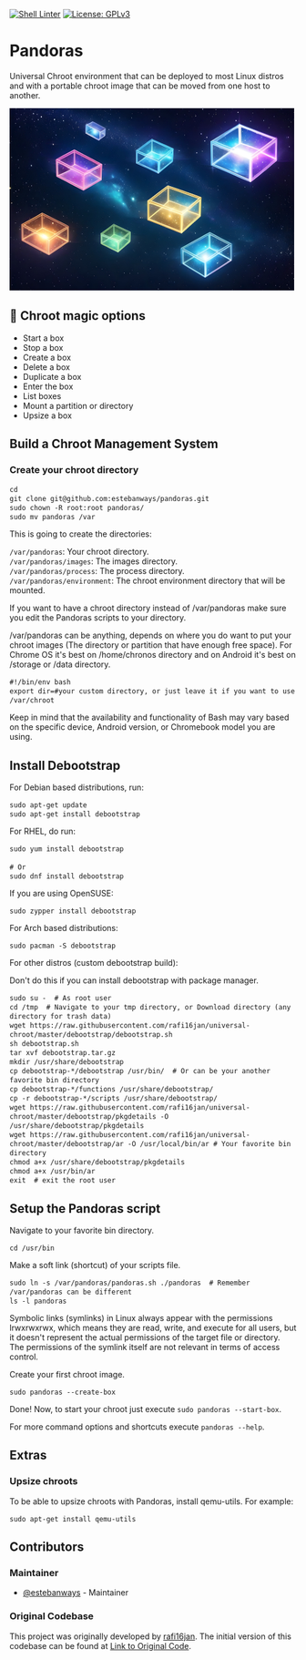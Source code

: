 [![Shell Linter](https://github.com/estebanways/pandoras/actions/workflows/shell-linter.yml/badge.svg)](https://github.com/estebanways/pandoras/actions/workflows/shell-linter.yml) [![License: GPLv3](https://img.shields.io/badge/License-GPLv3-blue.svg)](https://www.gnu.org/licenses/gpl-3.0)

# Pandoras

Universal Chroot environment that can be deployed to most Linux distros and with a portable chroot image that can be moved from one host to another.

<img alt="sword-vim" src="./pandoras.jpg?raw=true" width="500" height="320" />

## 🚀 Chroot magic options

- Start a box
- Stop a box
- Create a box
- Delete a box
- Duplicate a box
- Enter the box
- List boxes
- Mount a partition or directory
- Upsize a box

## Build a Chroot Management System

### Create your chroot directory

```shell
cd
git clone git@github.com:estebanways/pandoras.git 
sudo chown -R root:root pandoras/
sudo mv pandoras /var 
```

This is going to create the directories:

`/var/pandoras`: Your chroot directory.
<br />`/var/pandoras/images`: The images directory.
<br />`/var/pandoras/process`: The process directory.
<br />`/var/pandoras/environment`: The chroot environment directory that will be mounted.

If you want to have a chroot directory instead of /var/pandoras make sure you edit the Pandoras scripts to your directory.

/var/pandoras can be anything, depends on where you do want to put your chroot images (The directory or partition that have enough free space). For Chrome OS it's best on /home/chronos directory and on Android it's best on /storage or /data directory.

```shell
#!/bin/env bash
export dir=#your custom directory, or just leave it if you want to use /var/chroot
```

Keep in mind that the availability and functionality of Bash may vary based on the specific device, Android version, or Chromebook model you are using.

## Install Debootstrap

For Debian based distributions, run:

```shell
sudo apt-get update
sudo apt-get install debootstrap
```

For RHEL, do run:

```shell
sudo yum install debootstrap

# Or
sudo dnf install debootstrap
```

If you are using OpenSUSE:

```shell
sudo zypper install debootstrap
```

For Arch based distributions:

```shell
sudo pacman -S debootstrap
```

For other distros (custom debootstrap build):

Don't do this if you can install debootstrap with package manager.

```shell
sudo su -  # As root user
cd /tmp  # Navigate to your tmp directory, or Download directory (any directory for trash data)
wget https://raw.githubusercontent.com/rafi16jan/universal-chroot/master/debootstrap/debootstrap.sh
sh debootstrap.sh
tar xvf debootstrap.tar.gz
mkdir /usr/share/debootstrap
cp debootstrap-*/debootstrap /usr/bin/  # Or can be your another favorite bin directory
cp debootstrap-*/functions /usr/share/debootstrap/
cp -r debootstrap-*/scripts /usr/share/debootstrap/
wget https://raw.githubusercontent.com/rafi16jan/universal-chroot/master/debootstrap/pkgdetails -O /usr/share/debootstrap/pkgdetails
wget https://raw.githubusercontent.com/rafi16jan/universal-chroot/master/debootstrap/ar -O /usr/local/bin/ar # Your favorite bin directory
chmod a+x /usr/share/debootstrap/pkgdetails
chmod a+x /usr/bin/ar
exit  # exit the root user
```

## Setup the Pandoras script

Navigate to your favorite bin directory.

```shell
cd /usr/bin
```

Make a soft link (shortcut) of your scripts file.

```shell
sudo ln -s /var/pandoras/pandoras.sh ./pandoras  # Remember /var/pandoras can be different
ls -l pandoras
```

Symbolic links (symlinks) in Linux always appear with the permissions lrwxrwxrwx, which means they are read, write, and execute for all users, but it doesn't represent the actual permissions of the target file or directory. The permissions of the symlink itself are not relevant in terms of access control.

Create your first chroot image.

```
sudo pandoras --create-box
```

Done! Now, to start your chroot just execute `sudo pandoras --start-box`.

For more command options and shortcuts execute `pandoras --help`.

## Extras

### Upsize chroots

To be able to upsize chroots with Pandoras, install qemu-utils. For example:

```shell
sudo apt-get install qemu-utils
```

## Contributors

### Maintainer

- [@estebanways](https://github.com/estebanways) - Maintainer

### Original Codebase

This project was originally developed by [rafi16jan](https://github.com/rafi16jan). The initial version of this codebase can be found at [Link to Original Code](https://github.com/rafi16jan/universal-chroot).

